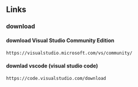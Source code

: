 ## Links

### download

####  download Visual Studio Community Edition
```
https://visualstudio.microsoft.com/vs/community/
```

#### downlad vscode (visual studio code)
```
https://code.visualstudio.com/download
```
